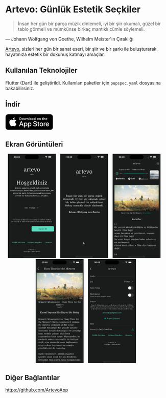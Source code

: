 # Artevo: Günlük Estetik Seçkiler

>İnsan her gün bir parça müzik dinlemeli, iyi bir şiir okumalı, güzel bir tablo görmeli ve mümkünse birkaç mantıklı cümle söylemeli.

— Johann Wolfgang von Goethe, Wilhelm Meister'ın Çıraklığı

<a href= "artevoapp.github.io">Artevo</a>, sizleri her gün bir sanat eseri, bir şiir ve bir şarkı ile buluşturarak hayatınıza estetik bir dokunuş katmayı amaçlar.

## Kullanılan Teknolojiler
Flutter (Dart) ile geliştirildi. Kullanılan paketler için `pupspec.yaml` dosyasına bakabilirsiniz.

## İndir 

<a href="https://apps.apple.com/tr/app/artevo/id6472241512" class="app__button-ios" target="_blank" title="App Store Üzerinden İndir"><img src="https://raw.githubusercontent.com/ArtevoApp/artevoapp.github.io/29cf2e47cdf602c5a98388f53f2fc8138776073f/assets/ios-badge.svg" alt="App Store Üzerinden İndir" height="50"></a>

## Ekran Görüntüleri

<div align="center">
    <img src="screenshots/ss1.png" width="150"/>
    <img width="6"/>
    <img src="screenshots/ss2.png" width="150"/>
    <img width="6"/>
    <img src="screenshots/ss3.png" width="150"/>
    <img width="6"/>
    <img src="screenshots/ss4.png" width="150"/> 
    <img width="6"/>
    <img src="screenshots/ss5.png" width="150"/>
</div>

## Diğer Bağlantılar

https://github.com/ArtevoApp
